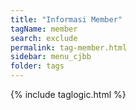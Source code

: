 ```yaml
---
title: "Informasi Member"
tagName: member
search: exclude
permalink: tag-member.html
sidebar: menu_cjbb
folder: tags
---
```

{% include taglogic.html %}
